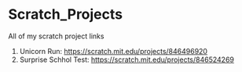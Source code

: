 # Scratch_Projects
All of my scratch project links
1. Unicorn Run: https://scratch.mit.edu/projects/846496920
2. Surprise Schhol Test: https://scratch.mit.edu/projects/846524269
